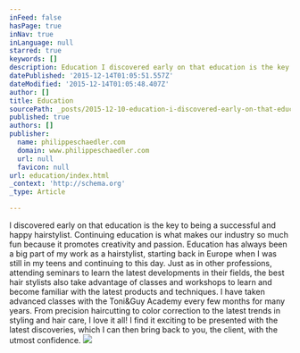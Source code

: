 ```yaml
---
inFeed: false
hasPage: true
inNav: true
inLanguage: null
starred: true
keywords: []
description: Education I discovered early on that education is the key to being a successful and happy hairstylist. Continuing education is what makes our industry so much f
datePublished: '2015-12-14T01:05:51.557Z'
dateModified: '2015-12-14T01:05:48.407Z'
author: []
title: Education
sourcePath: _posts/2015-12-10-education-i-discovered-early-on-that-education-is-the-key-to.md
published: true
authors: []
publisher:
  name: philippeschaedler.com
  domain: www.philippeschaedler.com
  url: null
  favicon: null
url: education/index.html
_context: 'http://schema.org'
_type: Article

---
```

I discovered early on that education is the key to being a successful and happy hairstylist. Continuing education is what makes our industry so much fun because it promotes creativity and passion. Education has always been a big part of my work as a hairstylist, starting back in Europe when I was still in my teens and continuing to this day. Just as in other professions, attending seminars to learn the latest developments in their fields, the best hair stylists also take advantage of classes and workshops to learn and become familiar with the latest products and techniques. I have taken advanced classes with the Toni&Guy Academy every few months for many years. From precision haircutting to color correction to the latest trends in styling and hair care, I love it all! I find it exciting to be presented with the latest discoveries, which I can then bring back to you, the client, with the utmost confidence.
![](https://the-grid-user-content.s3-us-west-2.amazonaws.com/b0d392b4-9412-4a1e-a08b-b39c07b6c7af.jpg)